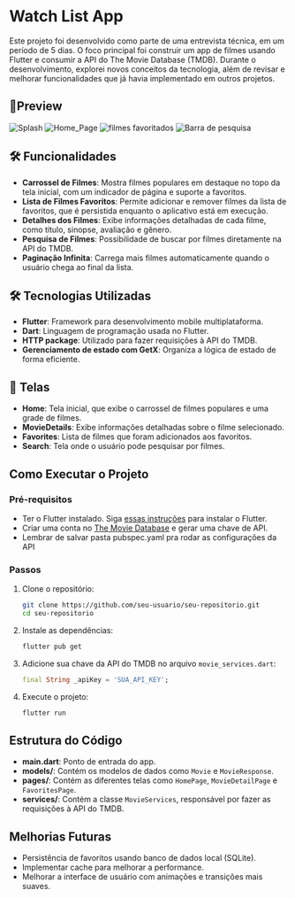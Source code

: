 
# Watch List App

Este projeto foi desenvolvido como parte de uma entrevista técnica, em um período de 5 dias. O foco principal foi construir um app de filmes usando Flutter e consumir a API do The Movie Database (TMDB). Durante o desenvolvimento, explorei novos conceitos da tecnologia, além de revisar e melhorar funcionalidades que já havia implementado em outros projetos.

## 📱Preview

![Splash](https://github.com/user-attachments/assets/4864cc3d-8142-4700-8770-bcaa743a9ee9)
![Home_Page](https://github.com/user-attachments/assets/e9ee094a-35b7-4f07-a78d-64ad85f8e510)
![filmes favoritados](https://github.com/user-attachments/assets/4703614f-d37f-498b-bafe-66397f6dcdf4)
![Barra de pesquisa](https://github.com/user-attachments/assets/ca33e74a-0c7d-479e-b531-f0fba9bf5025)



## 🛠️ Funcionalidades

- **Carrossel de Filmes**: Mostra filmes populares em destaque no topo da tela inicial, com um indicador de página e suporte a favoritos.
- **Lista de Filmes Favoritos**: Permite adicionar e remover filmes da lista de favoritos, que é persistida enquanto o aplicativo está em execução.
- **Detalhes dos Filmes**: Exibe informações detalhadas de cada filme, como título, sinopse, avaliação e gênero.
- **Pesquisa de Filmes**: Possibilidade de buscar por filmes diretamente na API do TMDB.
- **Paginação Infinita**: Carrega mais filmes automaticamente quando o usuário chega ao final da lista.
  
## 🛠️ Tecnologias Utilizadas

- **Flutter**: Framework para desenvolvimento mobile multiplataforma.
- **Dart**: Linguagem de programação usada no Flutter.
- **HTTP package**: Utilizado para fazer requisições à API do TMDB.
- **Gerenciamento de estado com GetX**: Organiza a lógica de estado de forma eficiente.
  
## 📱 Telas

- **Home**: Tela inicial, que exibe o carrossel de filmes populares e uma grade de filmes.
- **MovieDetails**: Exibe informações detalhadas sobre o filme selecionado.
- **Favorites**: Lista de filmes que foram adicionados aos favoritos.
- **Search**: Tela onde o usuário pode pesquisar por filmes.

## Como Executar o Projeto

### Pré-requisitos

- Ter o Flutter instalado. Siga [essas instruções](https://flutter.dev/docs/get-started/install) para instalar o Flutter.
- Criar uma conta no [The Movie Database](https://www.themoviedb.org/) e gerar uma chave de API.
- Lembrar de salvar pasta pubspec.yaml pra rodar as configurações da API

### Passos

1. Clone o repositório:
   ```bash
   git clone https://github.com/seu-usuario/seu-repositorio.git
   cd seu-repositorio
   ```

2. Instale as dependências:
   ```bash
   flutter pub get
   ```

3. Adicione sua chave da API do TMDB no arquivo `movie_services.dart`:
   ```dart
   final String _apiKey = 'SUA_API_KEY';
   ```

4. Execute o projeto:
   ```bash
   flutter run
   ```

## Estrutura do Código

- **main.dart**: Ponto de entrada do app.
- **models/**: Contém os modelos de dados como `Movie` e `MovieResponse`.
- **pages/**: Contém as diferentes telas como `HomePage`, `MovieDetailPage` e `FavoritesPage`.
- **services/**: Contém a classe `MovieServices`, responsável por fazer as requisições à API do TMDB.

## Melhorias Futuras

- Persistência de favoritos usando banco de dados local (SQLite).
- Implementar cache para melhorar a performance.
- Melhorar a interface de usuário com animações e transições mais suaves.
